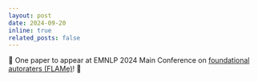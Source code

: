 ```yaml
---
layout: post
date: 2024-09-20
inline: true
related_posts: false
---
```


:page_facing_up: One paper to appear at EMNLP 2024 Main Conference on <a href='https://arxiv.org/abs/2407.10817'>foundational autoraters (FLAMe)</a>! :tada:
